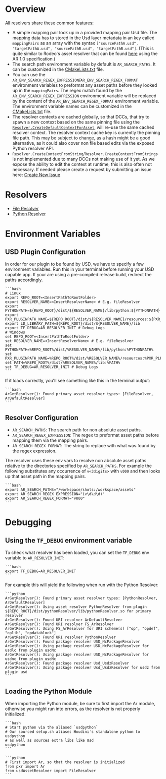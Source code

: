 # Overview
All resolvers share these common features:
- A simple mapping pair look up in a provided mapping pair Usd file. The mapping data has to stored in the Usd layer metadata in an key called ```mappingPairs``` as an array with the syntax ```["sourcePathA.usd", "targetPathA.usd", "sourcePathB.usd", "targetPathB.usd"]```. (This is quite similar to Rodeo's asset resolver that can be found [here](https://github.com/rodeofx/rdo_replace_resolver) using the AR 1.0 specification.)
- The search path environment variable by default is ```AR_SEARCH_PATHS```. It can be customized in the [CMakeLists.txt](https://github.com/LucaScheller/VFX-UsdAssetResolver/blob/main/CMakeLists.txt) file.
- You can use the ```AR_ENV_SEARCH_REGEX_EXPRESSION```/```AR_ENV_SEARCH_REGEX_FORMAT``` environment variables to preformat any asset paths before they looked up in the ```mappingPairs```. The regex match found by the ```AR_ENV_SEARCH_REGEX_EXPRESSION``` environment variable will be replaced by the content of the  ```AR_ENV_SEARCH_REGEX_FORMAT``` environment variable. The environment variable names can be customized in the [CMakeLists.txt](https://github.com/LucaScheller/VFX-UsdAssetResolver/blob/main/CMakeLists.txt) file.
- The resolver contexts are cached globally, so that DCCs, that try to spawn a new context based on the same pinning file using the [```Resolver.CreateDefaultContextForAsset```](https://openusd.org/dev/api/class_ar_resolver.html), will re-use the same cached resolver context. The resolver context cache key is currently the pinning file path. This may be subject to change, as a hash might be a good alternative, as it could also cover non file based edits via the exposed Python resolver API.
- ```Resolver.CreateContextFromString```/```Resolver.CreateContextFromStrings``` is not implemented due to many DCCs not making use of it yet. As we expose the ability to edit the context at runtime, this is also often not necessary. If needed please create a request by submitting an issue here: [Create New Issue](https://github.com/LucaScheller/VFX-UsdAssetResolver/issues/new)

# Resolvers
- [File Resolver](./FileResolver/overview.md)
- [Python Resolver](./PythonResolver/overview.md)

# Environment Variables

## USD Plugin Configuration
In order for our plugin to be found by USD, we have to specify a few environment variables.
Run this in your terminal before running your USD capable app. If your are using a pre-compiled release build, redirect the paths accordingly.
~~~admonish info title=""
```bash
# Linux
export REPO_ROOT=<InsertPathToRootFolder>
export RESOLVER_NAME=<InsertResolverName> # E.g. fileResolver
export PYTHONPATH=${REPO_ROOT}/dist/${RESOLVER_NAME}/lib/python:${PYTHONPATH}
export PXR_PLUGINPATH_NAME=${REPO_ROOT}/dist/${RESOLVER_NAME}/resources:${PXR_PLUGINPATH_NAME}
export LD_LIBRARY_PATH=${REPO_ROOT}/dist/${RESOLVER_NAME}/lib
export TF_DEBUG=AR_RESOLVER_INIT # Debug Logs
# Windows
set REPO_ROOT=<InsertPathToRootFolder>
set RESOLVER_NAME=<InsertResolverName> # E.g. fileResolver
set PYTHONPATH=%REPO_ROOT%/dist/%RESOLVER_NAME%/lib/python:%PYTHONPATH%
set PXR_PLUGINPATH_NAME=%REPO_ROOT%/dist/%RESOLVER_NAME%/resources:%PXR_PLUGINPATH_NAME%
set PATH=%REPO_ROOT%/dist/%RESOLVER_NAME%/lib:%PATH%
set TF_DEBUG=AR_RESOLVER_INIT # Debug Logs
```
~~~

If it loads correctly, you'll see something like this in the terminal output:
~~~admonish info title=""
```bash
ArGetResolver(): Found primary asset resolver types: [FileResolver, ArDefaultResolver]
```
~~~

## Resolver Configuration

- `AR_SEARCH_PATHS`: The search path for non absolute asset paths.
- `AR_SEARCH_REGEX_EXPRESSION`: The regex to preformat asset paths before mapping them via the mapping pairs.
- `AR_SEARCH_REGEX_FORMAT`: The string to replace with what was found by the regex expression.

The resolver uses these env vars to resolve non absolute asset paths relative to the directories specified by `AR_SEARCH_PATHS`. For example the following substitutes any occurrence of `v<3digits>` with `v000` and then looks up that asset path in the mapping pairs.

~~~admonish info title=""
```bash
export AR_SEARCH_PATHS="/workspace/shots:/workspace/assets"
export AR_SEARCH_REGEX_EXPRESSION="(v\d\d\d)"
export AR_SEARCH_REGEX_FORMAT="v000"
```
~~~

# Debugging

## Using the `TF_DEBUG` environment variable
To check what resolver has been loaded, you can set the `TF_DEBUG` env variable to `AR_RESOLVER_INIT`:
~~~admonish info title=""
```bash
export TF_DEBUG=AR_RESOLVER_INIT
```
~~~
For example this will yield the following when run with the Python Resolver:
~~~admonish info title=""
```python
ArGetResolver(): Found primary asset resolver types: [PythonResolver, ArDefaultResolver]
ArGetResolver(): Using asset resolver PythonResolver from plugin ${REPO_ROOT}/dist/pythonResolver/lib/pythonResolver.so for primary resolver
ArGetResolver(): Found URI resolver ArDefaultResolver
ArGetResolver(): Found URI resolver FS_ArResolver
ArGetResolver(): Using FS_ArResolver for URI scheme(s) ["op", "opdef", "oplib", "opdatablock"]
ArGetResolver(): Found URI resolver PythonResolver
ArGetResolver(): Found package resolver USD_NcPackageResolver
ArGetResolver(): Using package resolver USD_NcPackageResolver for usdlc from plugin usdNc
ArGetResolver(): Using package resolver USD_NcPackageResolver for usdnc from plugin usdNc
ArGetResolver(): Found package resolver Usd_UsdzResolver
ArGetResolver(): Using package resolver Usd_UsdzResolver for usdz from plugin usd
```
~~~
## Loading the Python Module
When importing the Python module, be sure to first import the Ar module, otherwise you might run into errors, as the resolver is not properly initialized:
~~~admonish info title=""
```bash
# Start python via the aliased `usdpython`
# Our sourced setup.sh aliases Houdini's standalone python to usdpython
# as well as sources extra libs like Usd
usdpython
```
~~~
~~~admonish info title=""
```python
# First import Ar, so that the resolver is initialized
from pxr import Ar
from usdAssetResolver import FileResolver
```
~~~